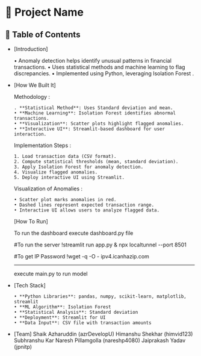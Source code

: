 # 🚀 Project Name

## 📌 Table of Contents
- [Introduction]

   • Anomaly detection helps identify unusual patterns in financial transactions.
   • Uses statistical methods and machine learning to flag discrepancies.
   • Implemented using Python, leveraging Isolation Forest .

- [How We Built It]

   Methodology :

      . **Statistical Method**: Uses Standard deviation and mean.
      • **Machine Learning**: Isolation Forest identifies abnormal transactions.
      • **Visualization**: Scatter plots highlight flagged anomalies.
      • **Interactive UI**: Streamlit-based dashboard for user interaction.

   Implementation Steps :

      1. Load transaction data (CSV format).
      2. Compute statistical thresholds (mean, standard deviation).
      3. Apply Isolation Forest for anomaly detection.
      4. Visualize flagged anomalies.
      5. Deploy interactive UI using Streamlit.

   Visualization of Anomalies :

      • Scatter plot marks anomalies in red.
      • Dashed lines represent expected transaction range.
      • Interactive UI allows users to analyze flagged data.


  [How To Run]

   To run the dashboard execute dashboard.py file

   #To run the server
   !streamlit run app.py & npx localtunnel --port 8501

   #To get IP Password
   !wget -q -O - ipv4.icanhazip.com

   -------

   execute main.py to run model 


- [Tech Stack]

      • **Python Libraries**: pandas, numpy, scikit-learn, matplotlib, streamlit
      • **ML Algorithm**: Isolation Forest
      • **Statistical Analysis**: Standard deviation
      • **Deployment**: Streamlit for UI
      • **Data Input**: CSV file with transaction amounts

- [Team]
   Shaik Azharuddin (azrDevelopU)
   Himanshu Shekhar (himvid123)
   Subhranshu Kar 
   Naresh Pillamgolla (nareshp4080)
   Jaiprakash Yadav (jpnitp)


